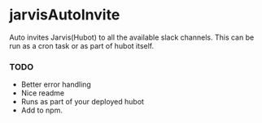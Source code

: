 # jarvisAutoInvite
Auto invites Jarvis(Hubot) to all the available slack channels. This can be run as a cron task or as part of hubot itself.

### TODO
- Better error handling
- Nice readme
- Runs as part of your deployed hubot
- Add to npm.
